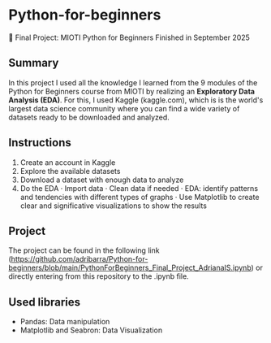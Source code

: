# Python-for-beginners
🤖 Final Project: MIOTI Python for Beginners
Finished in September 2025

## Summary

In this project I used all the knowledge I learned from the 9 modules of the Python for Beginners course from MIOTI by realizing an **Exploratory Data Analysis (EDA)**.
For this, I used Kaggle (kaggle.com), which is is the world's largest data science community where you can find a wide variety of datasets ready to be downloaded and analyzed. 

## Instructions

1. Create an account in Kaggle
2. Explore the available datasets
3. Download a dataset with enough data to analyze
4. Do the EDA
   · Import data
   · Clean data if needed
   · EDA: identify patterns and tendencies with different types of graphs
   · Use Matplotlib to create clear and significative visualizations to show the results

## Project

The project can be found in the following link (https://github.com/adribarra/Python-for-beginners/blob/main/PythonForBeginners_Final_Project_AdrianaIS.ipynb) or directly entering from this repository to the .ipynb file.

## Used libraries

* Pandas: Data manipulation
* Matplotlib and Seabron: Data Visualization
  
